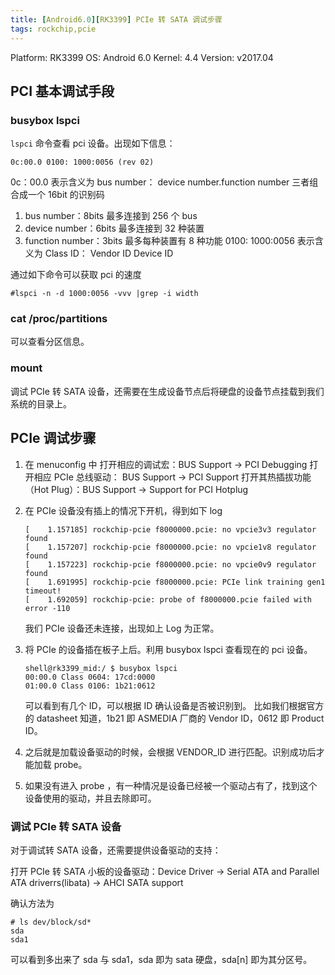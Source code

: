 ```yaml
---
title: [Android6.0][RK3399] PCIe 转 SATA 调试步骤
tags: rockchip,pcie
---
```


Platform: RK3399
OS: Android 6.0
Kernel: 4.4
Version: v2017.04

## PCI 基本调试手段
### busybox lspci
`lspci` 命令查看 pci 设备。出现如下信息：
```
0c:00.0 0100: 1000:0056 (rev 02)
```
0c：00.0 表示含义为 bus number： device number.function number 三者组合成一个 16bit 的识别码
1. bus number：8bits 最多连接到 256 个 bus
2. device number：6bits 最多连接到 32 种装置
3. function number：3bits 最多每种装置有 8 种功能
0100: 1000:0056 表示含义为 Class ID： Vendor ID  Device ID

通过如下命令可以获取 pci 的速度
```
#lspci -n -d 1000:0056 -vvv |grep -i width
```
### cat /proc/partitions
可以查看分区信息。

### mount
调试 PCIe 转 SATA 设备，还需要在生成设备节点后将硬盘的设备节点挂载到我们系统的目录上。

## PCIe 调试步骤
1. 在 menuconfig 中
打开相应的调试宏：BUS Support -> PCI Debugging
打开相应 PCIe 总线驱动： BUS Support -> PCI Support
打开其热插拔功能（Hot Plug）：BUS Support -> Support for PCI Hotplug

2. 在 PCIe 设备没有插上的情况下开机，得到如下 log
	```
	[    1.157185] rockchip-pcie f8000000.pcie: no vpcie3v3 regulator found
	[    1.157207] rockchip-pcie f8000000.pcie: no vpcie1v8 regulator found
	[    1.157223] rockchip-pcie f8000000.pcie: no vpcie0v9 regulator found
	[    1.691995] rockchip-pcie f8000000.pcie: PCIe link training gen1 timeout!
	[    1.692059] rockchip-pcie: probe of f8000000.pcie failed with error -110
	```
	我们 PCIe 设备还未连接，出现如上 Log 为正常。
3. 将 PCIe 的设备插在板子上后。利用 busybox lspci 查看现在的 pci 设备。
	```
	shell@rk3399_mid:/ $ busybox lspci
	00:00.0 Class 0604: 17cd:0000
	01:00.0 Class 0106: 1b21:0612
	```
	可以看到有几个 ID，可以根据 ID 确认设备是否被识别到。
	比如我们根据官方的 datasheet 知道，1b21 即 ASMEDIA 厂商的 Vendor ID，0612 即 Product ID。

4. 之后就是加载设备驱动的时候，会根据 VENDOR_ID 进行匹配。识别成功后才能加载 probe。

5. 如果没有进入 probe ，有一种情况是设备已经被一个驱动占有了，找到这个设备使用的驱动，并且去除即可。

### 调试 PCIe 转 SATA 设备
对于调试转 SATA 设备，还需要提供设备驱动的支持：

打开 PCIe 转 SATA 小板的设备驱动：Device Driver -> Serial ATA and Parallel ATA driverrs(libata) -> AHCI SATA support

确认方法为
```shell
# ls dev/block/sd*
sda
sda1
```
可以看到多出来了 sda 与 sda1，sda 即为 sata 硬盘，sda[n] 即为其分区号。
